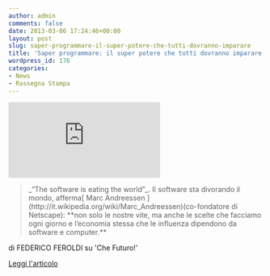 ```yaml
---
author: admin
comments: false
date: 2013-03-06 17:24:46+00:00
layout: post
slug: saper-programmare-il-super-potere-che-tutti-dovranno-imparare
title: 'Saper programmare: il super potere che tutti dovranno imparare'
wordpress_id: 176
categories:
- News
- Rassegna Stampa
---
```




![](https://fbexternal-a.akamaihd.net/safe_image.php?d=AQDv4aTkd5zFsaA8&w=155&h=114&url=http%3A%2F%2Fwww.chefuturo.it%2Fwp-content%2Fthemes%2Fchefuturo%2Fimages%2Flg_chefuturo_sq.jpg)


<blockquote>_“The software is eating the world”_. Il software sta divorando il mondo, afferma[ Marc Andreessen ](http://it.wikipedia.org/wiki/Marc_Andreessen)(co-fondatore di Netscape): **non solo le nostre vite, ma anche le scelte che facciamo ogni giorno e l’economia stessa che le influenza dipendono da software e computer.**</blockquote>


di FEDERICO FEROLDI su 'Che Futuro!'

[Leggi l'articolo](http://www.chefuturo.it/2013/03/saper-programmare-il-super-potere-che-tutti-dovranno-imparare/)


